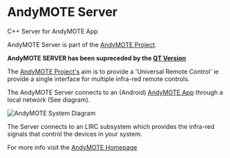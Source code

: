 # AndyMOTE Server
C++ Server for AndyMOTE App

AndyMOTE Server is part of the [AndyMOTE Project](https://andymote.abondservices.com).

**AndyMOTE SERVER has been supreceded by the [QT Version](https://github.com/OrangeReaper/qtAndymoteServer)**

The [AndyMOTE Project's](https://andymote.abondservices.com) aim is to provide a 'Universal Remote Control' ie provide a single interface for multiple infra-red remote controls.

The AndyMOTE Server connects to an (Android) [AndyMOTE App](https://andymote.abondservices.com/) through a local network (See diagram).

![AndyMOTE System Diagram](https://i.ibb.co/xq8Z1q5/system.png)

The Server connects to an LIRC subsystem which provides the infra-red signals that control the devices in your system.

For more info visit the [AndyMOTE Homepage](https://andymote.abondservices.com)
